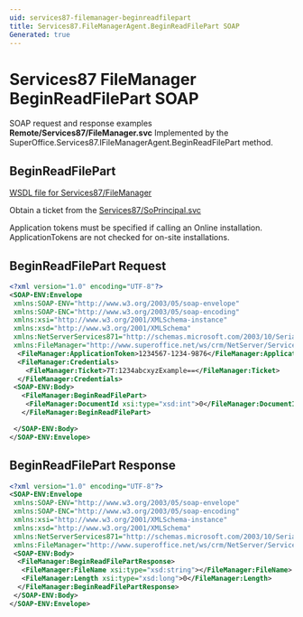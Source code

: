 ```yaml
---
uid: services87-filemanager-beginreadfilepart
title: Services87.FileManagerAgent.BeginReadFilePart SOAP
Generated: true
---
```


# Services87 FileManager BeginReadFilePart SOAP

SOAP request and response examples **Remote/Services87/FileManager.svc**
Implemented by the <see cref="M:SuperOffice.Services87.IFileManagerAgent.BeginReadFilePart">SuperOffice.Services87.IFileManagerAgent.BeginReadFilePart</see> method.

## BeginReadFilePart





[WSDL file for Services87/FileManager](../Services87-FileManager.md)

Obtain a ticket from the [Services87/SoPrincipal.svc](../SoPrincipal/index.md)

Application tokens must be specified if calling an Online installation. ApplicationTokens are not checked for on-site installations.

## BeginReadFilePart Request

```xml
<?xml version="1.0" encoding="UTF-8"?>
<SOAP-ENV:Envelope
 xmlns:SOAP-ENV="http://www.w3.org/2003/05/soap-envelope"
 xmlns:SOAP-ENC="http://www.w3.org/2003/05/soap-encoding"
 xmlns:xsi="http://www.w3.org/2001/XMLSchema-instance"
 xmlns:xsd="http://www.w3.org/2001/XMLSchema"
 xmlns:NetServerServices871="http://schemas.microsoft.com/2003/10/Serialization/"
 xmlns:FileManager="http://www.superoffice.net/ws/crm/NetServer/Services87">
  <FileManager:ApplicationToken>1234567-1234-9876</FileManager:ApplicationToken>
  <FileManager:Credentials>
    <FileManager:Ticket>7T:1234abcxyzExample==</FileManager:Ticket>
  </FileManager:Credentials>
 <SOAP-ENV:Body>
   <FileManager:BeginReadFilePart>
    <FileManager:DocumentId xsi:type="xsd:int">0</FileManager:DocumentId>
   </FileManager:BeginReadFilePart>

 </SOAP-ENV:Body>
</SOAP-ENV:Envelope>

```


## BeginReadFilePart Response

```xml
<?xml version="1.0" encoding="UTF-8"?>
<SOAP-ENV:Envelope
 xmlns:SOAP-ENV="http://www.w3.org/2003/05/soap-envelope"
 xmlns:SOAP-ENC="http://www.w3.org/2003/05/soap-encoding"
 xmlns:xsi="http://www.w3.org/2001/XMLSchema-instance"
 xmlns:xsd="http://www.w3.org/2001/XMLSchema"
 xmlns:NetServerServices871="http://schemas.microsoft.com/2003/10/Serialization/"
 xmlns:FileManager="http://www.superoffice.net/ws/crm/NetServer/Services87">
 <SOAP-ENV:Body>
  <FileManager:BeginReadFilePartResponse>
   <FileManager:FileName xsi:type="xsd:string"></FileManager:FileName>
   <FileManager:Length xsi:type="xsd:long">0</FileManager:Length>
  </FileManager:BeginReadFilePartResponse>
 </SOAP-ENV:Body>
</SOAP-ENV:Envelope>

```

